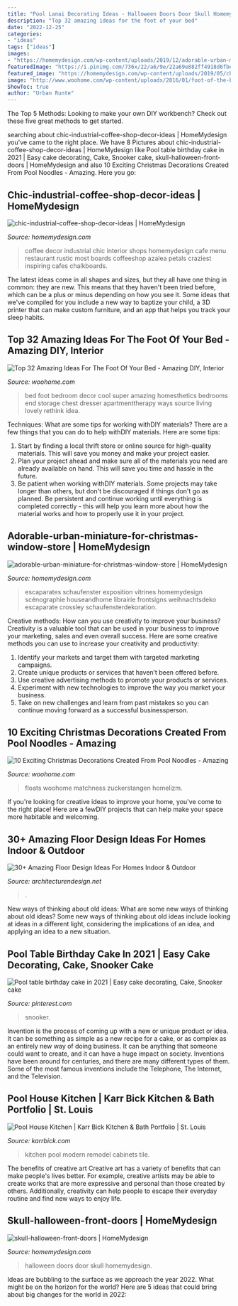 ```yaml
---
title: "Pool Lanai Decorating Ideas - Halloween Doors Door Skull Homemydesign"
description: "Top 32 amazing ideas for the foot of your bed"
date: "2022-12-25"
categories:
- "ideas"
tags: ["ideas"]
images:
- "https://homemydesign.com/wp-content/uploads/2019/12/adorable-urban-miniature-for-christmas-window-store.jpg"
featuredImage: "https://i.pinimg.com/736x/22/a6/9e/22a69e882ff4918d6fbe2bc89e77b88f.jpg"
featured_image: "https://homemydesign.com/wp-content/uploads/2019/05/chic-industrial-coffee-shop-decor-ideas.jpg"
image: "http://www.woohome.com/wp-content/uploads/2016/01/foot-of-the-bed-28.jpg"
ShowToc: true
author: "Urban Runte"
---
```



The Top 5 Methods:
Looking to make your own DIY workbench? Check out these five great methods to get started.

	

		
searching about chic-industrial-coffee-shop-decor-ideas | HomeMydesign you've came to the right place. We have 8 Pictures about chic-industrial-coffee-shop-decor-ideas | HomeMydesign like Pool table birthday cake in 2021 | Easy cake decorating, Cake, Snooker cake, skull-halloween-front-doors | HomeMydesign and also 10 Exciting Christmas Decorations Created From Pool Noodles - Amazing. Here you go:
		
    
## Chic-industrial-coffee-shop-decor-ideas | HomeMydesign

<img loading=lazy src="https://homemydesign.com/wp-content/uploads/2019/05/chic-industrial-coffee-shop-decor-ideas.jpg" onerror="this.onerror=null;this.src='https://tse3.mm.bing.net/th?id=OIP.UbGFDmkg_Vb9zXvzAxoqmgHaLG&amp;pid=15.1';" alt="chic-industrial-coffee-shop-decor-ideas | HomeMydesign">

_Source: homemydesign.com_

>coffee decor industrial chic interior shops homemydesign cafe menu restaurant rustic most boards coffeeshop azalea petals craziest inspiring cafes chalkboards. 

	

The latest ideas come in all shapes and sizes, but they all have one thing in common: they are new. This means that they haven't been tried before, which can be a plus or minus depending on how you see it. Some ideas that we've compiled for you include a new way to baptize your child, a 3D printer that can make custom furniture, and an app that helps you track your sleep habits.

    
## Top 32 Amazing Ideas For The Foot Of Your Bed - Amazing DIY, Interior

<img loading=lazy src="http://www.woohome.com/wp-content/uploads/2016/01/foot-of-the-bed-28.jpg" onerror="this.onerror=null;this.src='https://tse3.mm.bing.net/th?id=OIP.0f2vg9W3aRAYHaXthk3ZiQHaKB&amp;pid=15.1';" alt="Top 32 Amazing Ideas For The Foot Of Your Bed - Amazing DIY, Interior">

_Source: woohome.com_

>bed foot bedroom decor cool super amazing homesthetics bedrooms end storage chest dresser apartmenttherapy ways source living lovely rethink idea. 

	

Techniques: What are some tips for working withDIY materials?
There are a few things that you can do to help withDIY materials. Here are some tips: 
1. Start by finding a local thrift store or online source for high-quality materials. This will save you money and make your project easier. 
2. Plan your project ahead and make sure all of the materials you need are already available on hand. This will save you time and hassle in the future. 
3. Be patient when working withDIY materials. Some projects may take longer than others, but don't be discouraged if things don't go as planned. Be persistent and continue working until everything is completed correctly - this will help you learn more about how the material works and how to properly use it in your project.

    
## Adorable-urban-miniature-for-christmas-window-store | HomeMydesign

<img loading=lazy src="https://homemydesign.com/wp-content/uploads/2019/12/adorable-urban-miniature-for-christmas-window-store.jpg" onerror="this.onerror=null;this.src='https://tse4.mm.bing.net/th?id=OIP.yfuBbFVN-cYnzqV4pIheKgHaLD&amp;pid=15.1';" alt="adorable-urban-miniature-for-christmas-window-store | HomeMydesign">

_Source: homemydesign.com_

>escaparates schaufenster exposition vitrines homemydesign scénographie houseandhome librairie frontsigns weihnachtsdeko escaparate crossley schaufensterdekoration. 

	

Creative methods: How can you use creativity to improve your business?
Creativity is a valuable tool that can be used in your business to improve your marketing, sales and even overall success. Here are some creative methods you can use to increase your creativity and productivity: 
1. Identify your markets and target them with targeted marketing campaigns.
2. Create unique products or services that haven’t been offered before.
3. Use creative advertising methods to promote your products or services. 
4. Experiment with new technologies to improve the way you market your business. 
5. Take on new challenges and learn from past mistakes so you can continue moving forward as a successful businessperson.

    
## 10 Exciting Christmas Decorations Created From Pool Noodles - Amazing

<img loading=lazy src="https://www.woohome.com/wp-content/uploads/2017/11/pool-noodle-projects-for-christmas-4.jpg" onerror="this.onerror=null;this.src='https://tse4.mm.bing.net/th?id=OIP.cj1aqKVhHVu8nPQTrZ6CmQHaJ4&amp;pid=15.1';" alt="10 Exciting Christmas Decorations Created From Pool Noodles - Amazing">

_Source: woohome.com_

>floats woohome matchness zuckerstangen homelizm. 

	

If you're looking for creative ideas to improve your home, you've come to the right place! Here are a fewDIY projects that can help make your space more habitable and welcoming.

    
## 30+ Amazing Floor Design Ideas For Homes Indoor &amp; Outdoor

<img loading=lazy src="https://cdn.architecturendesign.net/wp-content/uploads/2015/08/AD-Indoor-Outdoor-Floor-Design-Ideas-21.jpg" onerror="this.onerror=null;this.src='https://tse4.mm.bing.net/th?id=OIP.K8DN2tCv0pbdZ-JeeS_u-gHaLH&amp;pid=15.1';" alt="30+ Amazing Floor Design Ideas For Homes Indoor &amp; Outdoor">

_Source: architecturendesign.net_

>. 

	

New ways of thinking about old ideas: What are some new ways of thinking about old ideas?
Some new ways of thinking about old ideas include looking at ideas in a different light, considering the implications of an idea, and applying an idea to a new situation.

    
## Pool Table Birthday Cake In 2021 | Easy Cake Decorating, Cake, Snooker Cake

<img loading=lazy src="https://i.pinimg.com/736x/22/a6/9e/22a69e882ff4918d6fbe2bc89e77b88f.jpg" onerror="this.onerror=null;this.src='https://tse2.mm.bing.net/th?id=OIP.AGyKTU7OW5sNyiP9qTvhsQHaJ3&amp;pid=15.1';" alt="Pool table birthday cake in 2021 | Easy cake decorating, Cake, Snooker cake">

_Source: pinterest.com_

>snooker. 

	

Invention is the process of coming up with a new or unique product or idea. It can be something as simple as a new recipe for a cake, or as complex as an entirely new way of doing business. It can be anything that someone could want to create, and it can have a huge impact on society. Inventions have been around for centuries, and there are many different types of them. Some of the most famous inventions include the Telephone, The Internet, and the Television.

    
## Pool House Kitchen | Karr Bick Kitchen &amp; Bath Portfolio | St. Louis

<img loading=lazy src="https://karrbick.com/wp-content/uploads/2017/03/Chapman_Pool_001.jpg" onerror="this.onerror=null;this.src='https://tse1.mm.bing.net/th?id=OIP.m-yOWVmdSz8rC2BZxKCAKgHaJ4&amp;pid=15.1';" alt="Pool House Kitchen | Karr Bick Kitchen &amp; Bath Portfolio | St. Louis">

_Source: karrbick.com_

>kitchen pool modern remodel cabinets tile. 

	

The benefits of creative art
Creative art has a variety of benefits that can make people's lives better. For example, creative artists may be able to create works that are more expressive and personal than those created by others. Additionally, creativity can help people to escape their everyday routine and find new ways to enjoy life.

    
## Skull-halloween-front-doors | HomeMydesign

<img loading=lazy src="https://homemydesign.com/wp-content/uploads/2014/10/skull-halloween-front-doors.jpg" onerror="this.onerror=null;this.src='https://tse2.mm.bing.net/th?id=OIP.fQR3Uk9G42MFYkgewUxinAHaNK&amp;pid=15.1';" alt="skull-halloween-front-doors | HomeMydesign">

_Source: homemydesign.com_

>halloween doors door skull homemydesign. 

	

Ideas are bubbling to the surface as we approach the year 2022. What might be on the horizon for the world? Here are 5 ideas that could bring about big changes for the world in 2022:

